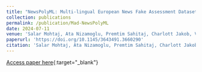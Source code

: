```yaml
---
title: "NewsPolyML: Multi-lingual European News Fake Assessment Dataset"
collection: publications
permalink: /publication/Mad-NewsPolyML
date: 2024-07-11
venue: 'Salar Mohtaj, Ata Nizamoglu, Premtim Sahitaj, Charlott Jakob, Vera Schmitt and Sebastian Möller (2024). NewsPolyML: Multi-lingual European News Fake Assessment Dataset. In Proceedings of the 3rd ACM International Workshop on Multimedia AI against Disinformation (MAD24). Association for Computing Machinery, New York, NY, USA, 82–90.'
paperurl: 'https://doi.org/10.1145/3643491.3660290'
citation: 'Salar Mohtaj, Ata Nizamoglu, Premtim Sahitaj, Charlott Jakob, Vera Schmitt and Sebastian Möller (2024). NewsPolyML: Multi-lingual European News Fake Assessment Dataset. In Proceedings of the 3rd ACM International Workshop on Multimedia AI against Disinformation (MAD24). Association for Computing Machinery, New York, NY, USA, 82–90.'
---
```


[Access paper here](https://doi.org/10.1145/3643491.3660290){:target="_blank"}
